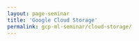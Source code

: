```yaml
---
layout: page-seminar
title: 'Google Cloud Storage'
permalink: gcp-ml-seminar/cloud-storage/
---
```


